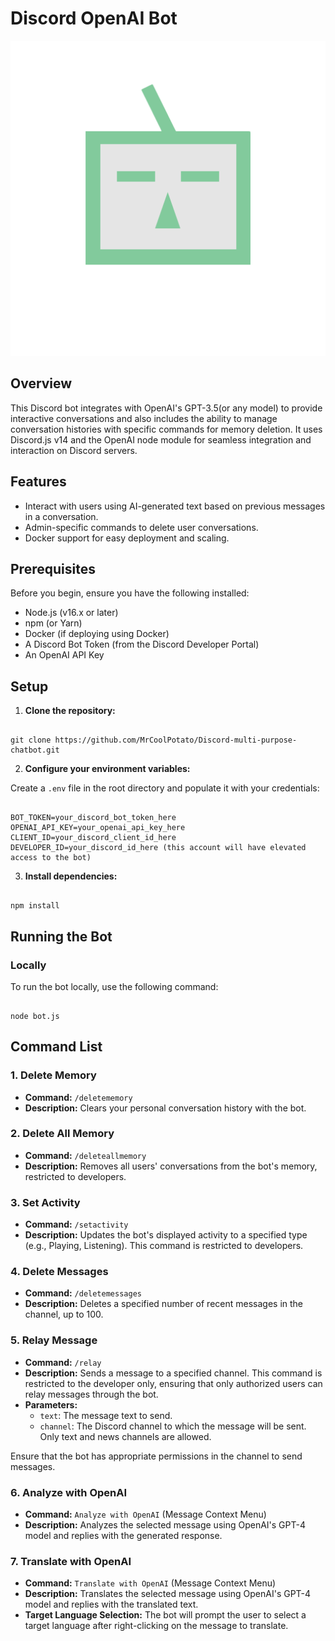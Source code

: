 # Discord OpenAI Bot

![Pfp](Pfp.png)

## Overview

This Discord bot integrates with OpenAI's GPT-3.5(or any model) to provide interactive conversations and also includes the ability to manage conversation histories with specific commands for memory deletion. It uses Discord.js v14 and the OpenAI node module for seamless integration and interaction on Discord servers.

## Features

- Interact with users using AI-generated text based on previous messages in a conversation.
- Admin-specific commands to delete user conversations.
- Docker support for easy deployment and scaling.

## Prerequisites

Before you begin, ensure you have the following installed:

- Node.js (v16.x or later)
- npm (or Yarn)
- Docker (if deploying using Docker)
- A Discord Bot Token (from the Discord Developer Portal)
- An OpenAI API Key

## Setup

1. **Clone the repository:**

```

git clone https://github.com/MrCoolPotato/Discord-multi-purpose-chatbot.git

```

2. **Configure your environment variables:**

Create a `.env` file in the root directory and populate it with your credentials:

```

BOT_TOKEN=your_discord_bot_token_here
OPENAI_API_KEY=your_openai_api_key_here
CLIENT_ID=your_discord_client_id_here
DEVELOPER_ID=your_discord_id_here (this account will have elevated access to the bot)

```

3. **Install dependencies:**

```

npm install

```

## Running the Bot

### Locally

To run the bot locally, use the following command:

```

node bot.js

```

## Command List

### 1. Delete Memory

- **Command:** `/deletememory`
- **Description:** Clears your personal conversation history with the bot.

### 2. Delete All Memory

- **Command:** `/deleteallmemory`
- **Description:** Removes all users' conversations from the bot's memory, restricted to developers.

### 3. Set Activity

- **Command:** `/setactivity`
- **Description:** Updates the bot's displayed activity to a specified type (e.g., Playing, Listening). This command is restricted to developers.

### 4. Delete Messages

- **Command:** `/deletemessages`
- **Description:** Deletes a specified number of recent messages in the channel, up to 100.

### 5. Relay Message

- **Command:** `/relay`
- **Description:** Sends a message to a specified channel. This command is restricted to the developer only, ensuring that only authorized users can relay messages through the bot.
- **Parameters:**
  - `text`: The message text to send.
  - `channel`: The Discord channel to which the message will be sent. Only text and news channels are allowed.

Ensure that the bot has appropriate permissions in the channel to send messages.

### 6. Analyze with OpenAI

- **Command:** `Analyze with OpenAI` (Message Context Menu)
- **Description:** Analyzes the selected message using OpenAI's GPT-4 model and replies with the generated response.

### 7. Translate with OpenAI

- **Command:** `Translate with OpenAI` (Message Context Menu)
- **Description:** Translates the selected message using OpenAI's GPT-4 model and replies with the translated text.
- **Target Language Selection:** The bot will prompt the user to select a target language after right-clicking on the message to translate.
